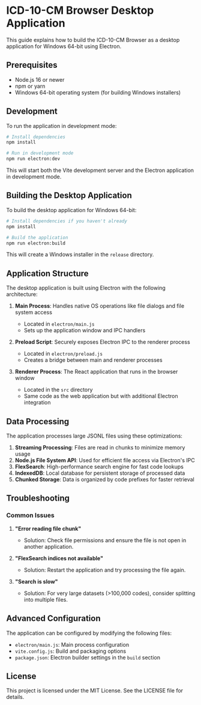 # ICD-10-CM Browser Desktop Application

This guide explains how to build the ICD-10-CM Browser as a desktop application for Windows 64-bit using Electron.

## Prerequisites

- Node.js 16 or newer
- npm or yarn
- Windows 64-bit operating system (for building Windows installers)

## Development

To run the application in development mode:

```bash
# Install dependencies
npm install

# Run in development mode
npm run electron:dev
```

This will start both the Vite development server and the Electron application in development mode.

## Building the Desktop Application

To build the desktop application for Windows 64-bit:

```bash
# Install dependencies if you haven't already
npm install

# Build the application
npm run electron:build
```

This will create a Windows installer in the `release` directory.

## Application Structure

The desktop application is built using Electron with the following architecture:

1. **Main Process**: Handles native OS operations like file dialogs and file system access
   - Located in `electron/main.js`
   - Sets up the application window and IPC handlers

2. **Preload Script**: Securely exposes Electron IPC to the renderer process
   - Located in `electron/preload.js`
   - Creates a bridge between main and renderer processes

3. **Renderer Process**: The React application that runs in the browser window
   - Located in the `src` directory
   - Same code as the web application but with additional Electron integration

## Data Processing

The application processes large JSONL files using these optimizations:

1. **Streaming Processing**: Files are read in chunks to minimize memory usage
2. **Node.js File System API**: Used for efficient file access via Electron's IPC
3. **FlexSearch**: High-performance search engine for fast code lookups
4. **IndexedDB**: Local database for persistent storage of processed data
5. **Chunked Storage**: Data is organized by code prefixes for faster retrieval

## Troubleshooting

### Common Issues

1. **"Error reading file chunk"**
   - Solution: Check file permissions and ensure the file is not open in another application.

2. **"FlexSearch indices not available"**
   - Solution: Restart the application and try processing the file again.

3. **"Search is slow"**
   - Solution: For very large datasets (>100,000 codes), consider splitting into multiple files.

## Advanced Configuration

The application can be configured by modifying the following files:

- `electron/main.js`: Main process configuration
- `vite.config.js`: Build and packaging options
- `package.json`: Electron builder settings in the `build` section

## License

This project is licensed under the MIT License. See the LICENSE file for details. 